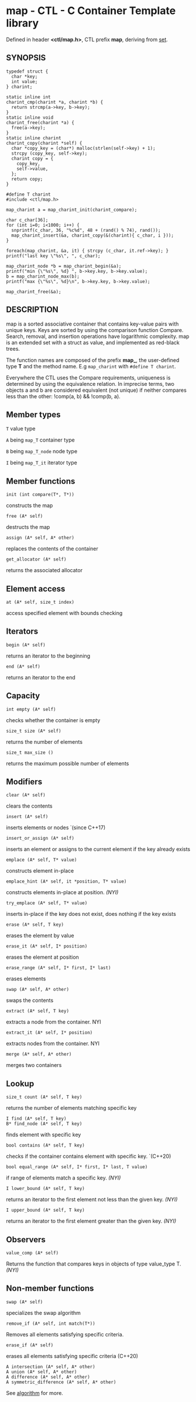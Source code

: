 # map - CTL - C Container Template library

Defined in header **<ctl/map.h>**, CTL prefix **map**,
deriving from [set](set.md).

## SYNOPSIS

    typedef struct {
      char *key;
      int value;
    } charint;

    static inline int
    charint_cmp(charint *a, charint *b) {
      return strcmp(a->key, b->key);
    }
    static inline void
    charint_free(charint *a) {
      free(a->key);
    }
    static inline charint
    charint_copy(charint *self) {
      char *copy_key = (char*) malloc(strlen(self->key) + 1);
      strcpy (copy_key, self->key);
      charint copy = {
        copy_key,
        self->value,
      };
      return copy;
    }

    #define T charint
    #include <ctl/map.h>

    map_charint a = map_charint_init(charint_compare);

    char c_char[36];
    for (int i=0; i<1000; i++) {
      snprintf(c_char, 36, "%c%d", 48 + (rand() % 74), rand());
      map_charint_insert(&a, charint_copy(&(charint){ c_char, i }));
    }

    foreach(map_charint, &a, it) { strcpy (c_char, it.ref->key); }
    printf("last key \"%s\", ", c_char);

    map_charint_node *b = map_charint_begin(&a);
    printf("min {\"%s\", %d} ", b->key.key, b->key.value);
    b = map_charint_node_max(b);
    printf("max {\"%s\", %d}\n", b->key.key, b->key.value);

    map_charint_free(&a);

## DESCRIPTION

map is a sorted associative container that contains key-value pairs with unique
keys. Keys are sorted by using the comparison function Compare. Search, removal,
and insertion operations have logarithmic complexity. map is an extended set
with a struct as value, and implemented as red-black trees.

The function names are composed of the prefix **map_**, the user-defined type
**T** and the method name. E.g `map_charint` with `#define T charint`.

Everywhere the CTL uses the Compare requirements, uniqueness is
determined by using the equivalence relation. In imprecise terms, two objects a
and b are considered equivalent (not unique) if neither compares less than the
other: !comp(a, b) && !comp(b, a).

## Member types

`T`                     value type

`A` being `map_T`       container type

`B` being `map_T_node`  node type

`I` being `map_T_it`    iterator type

## Member functions

    init (int compare(T*, T*))

constructs the map

    free (A* self)

destructs the map

    assign (A* self, A* other)

replaces the contents of the container

    get_allocator (A* self)

returns the associated allocator

## Element access

    at (A* self, size_t index)

access specified element with bounds checking

## Iterators

    begin (A* self)

returns an iterator to the beginning

    end (A* self)

returns an iterator to the end

## Capacity

    int empty (A* self)

checks whether the container is empty

    size_t size (A* self)

returns the number of elements

    size_t max_size ()

returns the maximum possible number of elements

## Modifiers

    clear (A* self)

clears the contents

    insert (A* self)

inserts elements or nodes `(since C++17)

    insert_or_assign (A* self)

inserts an element or assigns to the current element if the key already exists

    emplace (A* self, T* value)

constructs element in-place

    emplace_hint (A* self, it *position, T* value)

constructs elements in-place at position. _(NYI)_

    try_emplace (A* self, T* value)

inserts in-place if the key does not exist, does nothing if the key exists

    erase (A* self, T key)

erases the element by value

    erase_it (A* self, I* position)

erases the element at position

    erase_range (A* self, I* first, I* last)

erases elements

    swap (A* self, A* other)

swaps the contents

    extract (A* self, T key)

extracts a node from the container. NYI

    extract_it (A* self, I* position)

extracts nodes from the container. NYI

    merge (A* self, A* other)

merges two containers

## Lookup

    size_t count (A* self, T key)

returns the number of elements matching specific key

    I find (A* self, T key)
    B* find_node (A* self, T key)

finds element with specific key

    bool contains (A* self, T key)

checks if the container contains element with specific key. `(C++20)

    bool equal_range (A* self, I* first, I* last, T value)

if range of elements match a specific key.  _(NYI)_

    I lower_bound (A* self, T key)

returns an iterator to the first element not less than the given key.  _(NYI)_

    I upper_bound (A* self, T key)

returns an iterator to the first element greater than the given key.  _(NYI)_

## Observers

    value_comp (A* self)

Returns the function that compares keys in objects of type value_type T.  _(NYI)_

## Non-member functions

    swap (A* self)

specializes the swap algorithm

    remove_if (A* self, int match(T*))

Removes all elements satisfying specific criteria.

    erase_if (A* self)

erases all elements satisfying specific criteria (C++20)

    A intersection (A* self, A* other)
    A union (A* self, A* other)
    A difference (A* self, A* other)
    A symmetric_difference (A* self, A* other)


See [algorithm](algorithm.md) for more.

